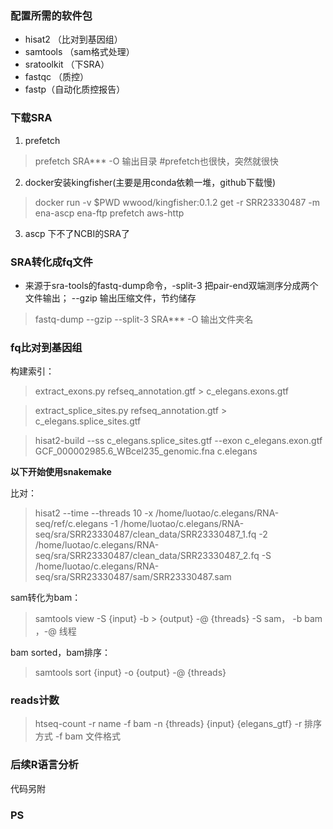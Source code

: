 

### 配置所需的软件包

* hisat2 （比对到基因组）
* samtools （sam格式处理）
* sratoolkit （下SRA）
* fastqc （质控）
* fastp（自动化质控报告）


### 下载SRA
1. prefetch 
>prefetch SRA*** -O 输出目录
#prefetch也很快，突然就很快
2. docker安装kingfisher(主要是用conda依赖一堆，github下载慢)

>docker run -v $PWD wwood/kingfisher:0.1.2 get -r SRR23330487 -m ena-ascp ena-ftp prefetch aws-http

3. ascp 下不了NCBI的SRA了

### SRA转化成fq文件

* 来源于sra-tools的fastq-dump命令，-split-3 把pair-end双端测序分成两个文件输出；
--gzip 输出压缩文件，节约储存
>fastq-dump --gzip --split-3 SRA*** -O 输出文件夹名

### fq比对到基因组

构建索引：
>extract_exons.py refseq_annotation.gtf > c_elegans.exons.gtf 

>extract_splice_sites.py refseq_annotation.gtf > c_elegans.splice_sites.gtf 


>hisat2-build --ss c_elegans.splice_sites.gtf --exon c_elegans.exon.gtf GCF_000002985.6_WBcel235_genomic.fna c.elegans

**以下开始使用snakemake**

比对：

>hisat2 --time --threads 10 -x /home/luotao/c.elegans/RNA-seq/ref/c.elegans -1 /home/luotao/c.elegans/RNA-seq/sra/SRR23330487/clean_data/SRR23330487_1.fq -2 /home/luotao/c.elegans/RNA-seq/sra/SRR23330487/clean_data/SRR23330487_2.fq -S /home/luotao/c.elegans/RNA-seq/sra/SRR23330487/sam/SRR23330487.sam

sam转化为bam：


>samtools view -S {input} -b > {output} -@ {threads}
-S sam， -b bam ，-@ 线程

bam sorted，bam排序：
>samtools sort {input} -o {output} -@ {threads}

### reads计数
>htseq-count -r name -f bam -n {threads} {input} {elegans_gtf}
-r 排序方式 -f bam 文件格式  

### 后续R语言分析
代码另附









### PS
~~~被CSDN气哭，一群傻逼下个SRA的方法过时了还抄来抄去~~~

